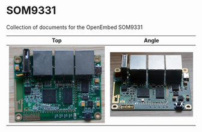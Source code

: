SOM9331
=======

Collection of documents for the OpenEmbed SOM9331

| Top | Angle |
|---|---|
|![PCBA]|![PCBB]|

[PCBA]: A.jpg "PCB front"
[PCBB]: B.jpg "PCB Back"
